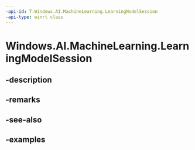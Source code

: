 ```yaml
---
-api-id: T:Windows.AI.MachineLearning.LearningModelSession
-api-type: winrt class
---
```


<!-- Class syntax.
public class LearningModelSession : IClosable
-->

# Windows.AI.MachineLearning.LearningModelSession

## -description

## -remarks

## -see-also

## -examples

